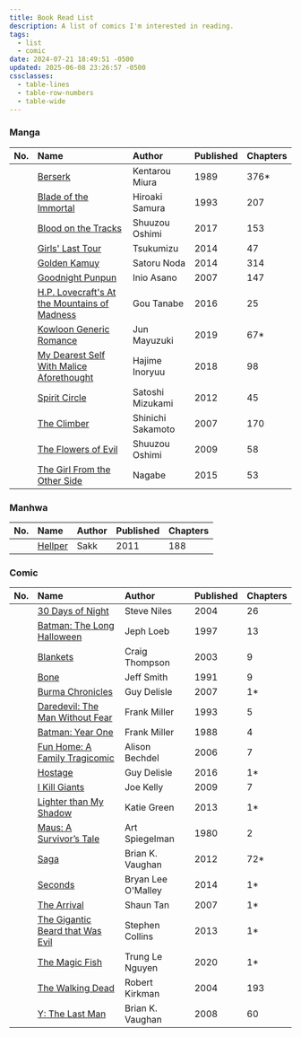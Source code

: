 ```yaml
---
title: Book Read List
description: A list of comics I'm interested in reading.
tags:
  - list
  - comic
date: 2024-07-21 18:49:51 -0500
updated: 2025-06-08 23:26:57 -0500
cssclasses:
  - table-lines
  - table-row-numbers
  - table-wide
---
```


### Manga

| No. | Name                                                                                                                                              | Author            | Published | Chapters |
| :-- | :------------------------------------------------------------------------------------------------------------------------------------------------ | :---------------- | :-------- | :------- |
|     | [Berserk](https://myanimelist.net/manga/2/Berserk)                                                                                                | Kentarou Miura    | 1989      | 376*     |
|     | [Blade of the Immortal](https://myanimelist.net/manga/658/Mugen_no_Juunin)                                                                        | Hiroaki Samura    | 1993      | 207      |
|     | [Blood on the Tracks](https://myanimelist.net/manga/104271/Chi_no_Wadachi)                                                                        | Shuuzou Oshimi    | 2017      | 153      |
|     | [Girls' Last Tour](https://myanimelist.net/manga/72467/Shoujo_Shuumatsu_Ryokou)                                                                   | Tsukumizu         | 2014      | 47       |
|     | [Golden Kamuy](https://myanimelist.net/manga/85968/Golden_Kamuy)                                                                                  | Satoru Noda       | 2014      | 314      |
|     | [Goodnight Punpun](https://myanimelist.net/manga/4632/Oyasumi_Punpun)                                                                             | Inio Asano        | 2007      | 147      |
|     | [H.P. Lovecraft's At the Mountains of Madness](https://www.goodreads.com/book/show/42875804-h-p-lovecraft-s-at-the-mountains-of-madness-volume-1) | Gou Tanabe        | 2016      | 25       |
|     | [Kowloon Generic Romance](https://myanimelist.net/manga/122863/Kowloon_Generic_Romance)                                                           | Jun Mayuzuki      | 2019      | 67*      |
|     | [My Dearest Self With Malice Aforethought](https://myanimelist.net/manga/115746/Shinai_naru_Boku_e_Satsui_wo_Komete)                              | Hajime Inoryuu    | 2018      | 98       |
|     | [Spirit Circle](https://myanimelist.net/manga/38071/Spirit_Circle)                                                                                | Satoshi Mizukami  | 2012      | 45       |
|     | [The Climber](https://myanimelist.net/manga/7375/Kokou_no_Hito)                                                                                   | Shinichi Sakamoto | 2007      | 170      |
|     | [The Flowers of Evil](https://myanimelist.net/manga/24705/Aku_no_Hana)                                                                            | Shuuzou Oshimi    | 2009      | 58       |
|     | [The Girl From the Other Side](https://myanimelist.net/manga/93972/Totsukuni_no_Shoujo)                                                           | Nagabe            | 2015      | 53       |

### Manhwa

| No. | Name                                                                         | Author     | Published | Chapters |
| :-- | :--------------------------------------------------------------------------- | :--------- | :-------- | :------- |
|     | [Hellper](https://myanimelist.net/manga/61583/Hellper)                       | Sakk       | 2011      | 188      |

### Comic

| No. | Name                                                                                                              | Author             | Published | Chapters |
| :-- | :---------------------------------------------------------------------------------------------------------------- | :----------------- | :-------- | :------- |
|     | [30 Days of Night](https://www.goodreads.com/book/show/831829.30_Days_of_Night)                                   | Steve Niles        | 2004      | 26       |
|     | [Batman: The Long Halloween](https://www.goodreads.com/book/show/106069.Batman)                                   | Jeph Loeb          | 1997      | 13       |
|     | [Blankets](https://www.goodreads.com/book/show/25179.Blankets)                                                    | Craig Thompson     | 2003      | 9        |
|     | [Bone](https://www.goodreads.com/book/show/92143.Bone)                                                            | Jeff Smith         | 1991      | 9        |
|     | [Burma Chronicles](https://www.goodreads.com/book/show/5596923-burma-chronicles)                                  | Guy Delisle        | 2007      | 1*       |
|     | [Daredevil: The Man Without Fear](https://www.goodreads.com/book/show/59973.Daredevil)                            | Frank Miller       | 1993      | 5        |
|     | [Batman: Year One](https://www.goodreads.com/book/show/59980.Batman)                                              | Frank Miller       | 1988      | 4        |
|     | [Fun Home: A Family Tragicomic](https://www.goodreads.com/book/show/26135825-fun-home)                            | Alison Bechdel     | 2006      | 7        |
|     | [Hostage](https://www.goodreads.com/book/show/35133048-hostage)                                                   | Guy Delisle        | 2016      | 1*       |
|     | [I Kill Giants](https://www.goodreads.com/book/show/6435893-i-kill-giants)                                        | Joe Kelly          | 2009      | 7        |
|     | [Lighter than My Shadow](https://www.goodreads.com/book/show/17456953-lighter-than-my-shadow)                     | Katie Green        | 2013      | 1*       |
|     | [Maus: A Survivor’s Tale](https://www.goodreads.com/book/show/15195.The_Complete_Maus)                            | Art Spiegelman     | 1980      | 2        |
|     | [Saga](https://www.goodreads.com/book/show/15704307-saga-volume-1)                                                | Brian K. Vaughan   | 2012      | 72*      |
|     | [Seconds](https://www.goodreads.com/book/show/18630542-seconds)                                                   | Bryan Lee O'Malley | 2014      | 1*       |
|     | [The Arrival](https://www.goodreads.com/book/show/920607.The_Arrival)                                             | Shaun Tan          | 2007      | 1*       |
|     | [The Gigantic Beard that Was Evil](https://www.goodreads.com/book/show/16054793-the-gigantic-beard-that-was-evil) | Stephen Collins    | 2013      | 1*       |
|     | [The Magic Fish](https://www.goodreads.com/book/show/42394599-the-magic-fish)                                     | Trung Le Nguyen    | 2020      | 1*       |
|     | [The Walking Dead](https://www.goodreads.com/book/show/138398.The_Walking_Dead_Vol_1)                             | Robert Kirkman     | 2004      | 193      |
|     | [Y: The Last Man](https://www.goodreads.com/book/show/44512946-y)                                                 | Brian K. Vaughan   | 2008      | 60       |
